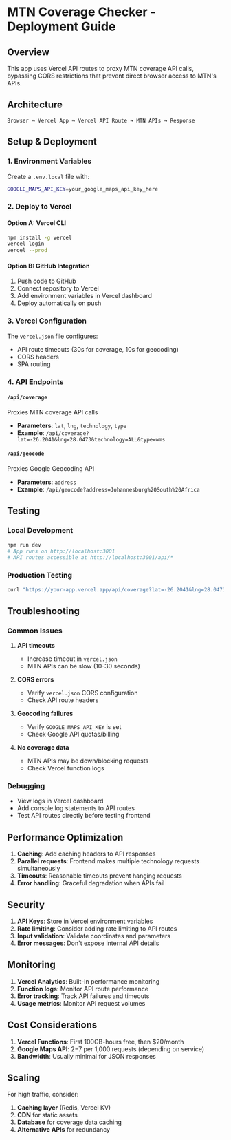 # MTN Coverage Checker - Deployment Guide

## Overview
This app uses Vercel API routes to proxy MTN coverage API calls, bypassing CORS restrictions that prevent direct browser access to MTN's APIs.

## Architecture
```
Browser → Vercel App → Vercel API Route → MTN APIs → Response
```

## Setup & Deployment

### 1. Environment Variables
Create a `.env.local` file with:
```bash
GOOGLE_MAPS_API_KEY=your_google_maps_api_key_here
```

### 2. Deploy to Vercel

#### Option A: Vercel CLI
```bash
npm install -g vercel
vercel login
vercel --prod
```

#### Option B: GitHub Integration
1. Push code to GitHub
2. Connect repository to Vercel
3. Add environment variables in Vercel dashboard
4. Deploy automatically on push

### 3. Vercel Configuration
The `vercel.json` file configures:
- API route timeouts (30s for coverage, 10s for geocoding)
- CORS headers
- SPA routing

### 4. API Endpoints

#### `/api/coverage`
Proxies MTN coverage API calls
- **Parameters**: `lat`, `lng`, `technology`, `type`
- **Example**: `/api/coverage?lat=-26.2041&lng=28.0473&technology=ALL&type=wms`

#### `/api/geocode`
Proxies Google Geocoding API
- **Parameters**: `address`
- **Example**: `/api/geocode?address=Johannesburg%20South%20Africa`

## Testing

### Local Development
```bash
npm run dev
# App runs on http://localhost:3001
# API routes accessible at http://localhost:3001/api/*
```

### Production Testing
```bash
curl "https://your-app.vercel.app/api/coverage?lat=-26.2041&lng=28.0473&technology=ALL&type=wms"
```

## Troubleshooting

### Common Issues

1. **API timeouts**
   - Increase timeout in `vercel.json`
   - MTN APIs can be slow (10-30 seconds)

2. **CORS errors**
   - Verify `vercel.json` CORS configuration
   - Check API route headers

3. **Geocoding failures**
   - Verify `GOOGLE_MAPS_API_KEY` is set
   - Check Google API quotas/billing

4. **No coverage data**
   - MTN APIs may be down/blocking requests
   - Check Vercel function logs

### Debugging
- View logs in Vercel dashboard
- Add console.log statements to API routes
- Test API routes directly before testing frontend

## Performance Optimization

1. **Caching**: Add caching headers to API responses
2. **Parallel requests**: Frontend makes multiple technology requests simultaneously
3. **Timeouts**: Reasonable timeouts prevent hanging requests
4. **Error handling**: Graceful degradation when APIs fail

## Security

1. **API Keys**: Store in Vercel environment variables
2. **Rate limiting**: Consider adding rate limiting to API routes
3. **Input validation**: Validate coordinates and parameters
4. **Error messages**: Don't expose internal API details

## Monitoring

1. **Vercel Analytics**: Built-in performance monitoring
2. **Function logs**: Monitor API route performance
3. **Error tracking**: Track API failures and timeouts
4. **Usage metrics**: Monitor API request volumes

## Cost Considerations

1. **Vercel Functions**: First 100GB-hours free, then $20/month
2. **Google Maps API**: $2-$7 per 1,000 requests (depending on service)
3. **Bandwidth**: Usually minimal for JSON responses

## Scaling

For high traffic, consider:
1. **Caching layer** (Redis, Vercel KV)
2. **CDN** for static assets
3. **Database** for coverage data caching
4. **Alternative APIs** for redundancy